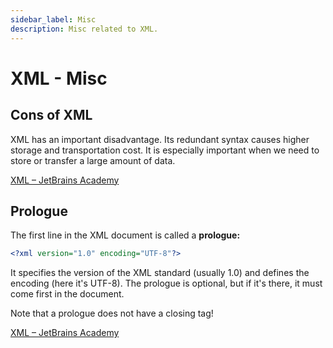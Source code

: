 ```yaml
---
sidebar_label: Misc
description: Misc related to XML.
---
```


# XML - Misc

## Cons of XML

XML has an important disadvantage. Its redundant syntax causes higher storage and transportation cost. It is especially important when we need to store or transfer a large amount of data.

[XML – JetBrains Academy](https://hyperskill.org/learn/step/6901)

## Prologue

The first line in the XML document is called a **prologue:**

```xml
<?xml version="1.0" encoding="UTF-8"?>
```

It specifies the version of the XML standard (usually 1.0) and defines the encoding (here it's UTF-8). The prologue is optional, but if it's there, it must come first in the document.

Note that a prologue does not have a closing tag!

[XML – JetBrains Academy](https://hyperskill.org/learn/step/6901)

